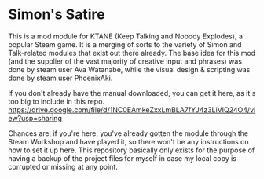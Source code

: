 # Simon's Satire
This is a mod module for KTANE (Keep Talking and Nobody Explodes), a popular Steam game. It is a merging of sorts to the variety of Simon and Talk-related modules that exist out there already. The base idea for this mod (and the supplier of the vast majority of creative input and phrases) was done by steam user Ava Watanabe, while the visual design & scripting was done by steam user PhoenixAki.

If you don't already have the manual downloaded, you can get it here, as it's too big to include in this repo. https://drive.google.com/file/d/1NC0EAmkeZxxLmBLA7fYJ4z3LiVIQ24O4/view?usp=sharing

Chances are, if you're here, you've already gotten the module through the Steam Workshop and have played it, so there won't be any instructions on how to set it up here. This repository basically only exists for the purpose of having a backup of the project files for myself in case my local copy is corrupted or missing at any point.